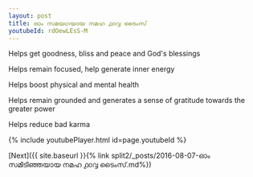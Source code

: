 ```yaml
---
layout: post
title: ഓം സമയഗയായ നമഹ ൧൦൮ ടൈംസ്
youtubeId: rdOewLEsS-M
---
```

 
 
Helps get goodness, bliss and peace and God's blessings
 
Helps remain focused, help generate inner energy 
 
Helps boost physical and mental health 
 
Helps remain grounded and generates a sense of gratitude towards the greater power 
 
Helps reduce bad karma
 
 
 
 


{% include youtubePlayer.html id=page.youtubeId %}
 
[Next]({{ site.baseurl }}{% link  split2/_posts/2016-08-07-ഓം സമിടിഞ്ഞയായ നമഹ ൧൦൮ ടൈംസ്.md%})
 
